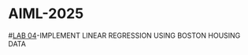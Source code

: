 # AIML-2025
#[LAB 04](https://colab.research.google.com/drive/1DbvyQrhMk6n9ptedbP9QLgwBXOaioZH7#scrollTo=UXt6Z7r_5fWe)-IMPLEMENT LINEAR  REGRESSION USING BOSTON HOUSING DATA

